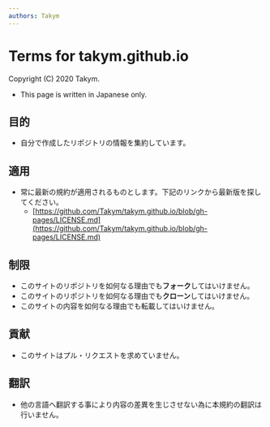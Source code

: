 ```yaml
---
authors: Takym
---
```

# Terms for takym.github.io
Copyright (C) 2020 Takym.

* This page is written in Japanese only.

## 目的
* 自分で作成したリポジトリの情報を集約しています。

## 適用
* 常に最新の規約が適用されるものとします。下記のリンクから最新版を探してください。
	* [https://github.com/Takym/takym.github.io/blob/gh-pages/LICENSE.md](https://github.com/Takym/takym.github.io/blob/gh-pages/LICENSE.md)

## 制限
* このサイトのリポジトリを如何なる理由でも**フォーク**してはいけません。
* このサイトのリポジトリを如何なる理由でも**クローン**してはいけません。
* このサイトの内容を如何なる理由でも転載してはいけません。

## 貢献
* このサイトはプル・リクエストを求めていません。

## 翻訳
* 他の言語へ翻訳する事により内容の差異を生じさせない為に本規約の翻訳は行いません。

